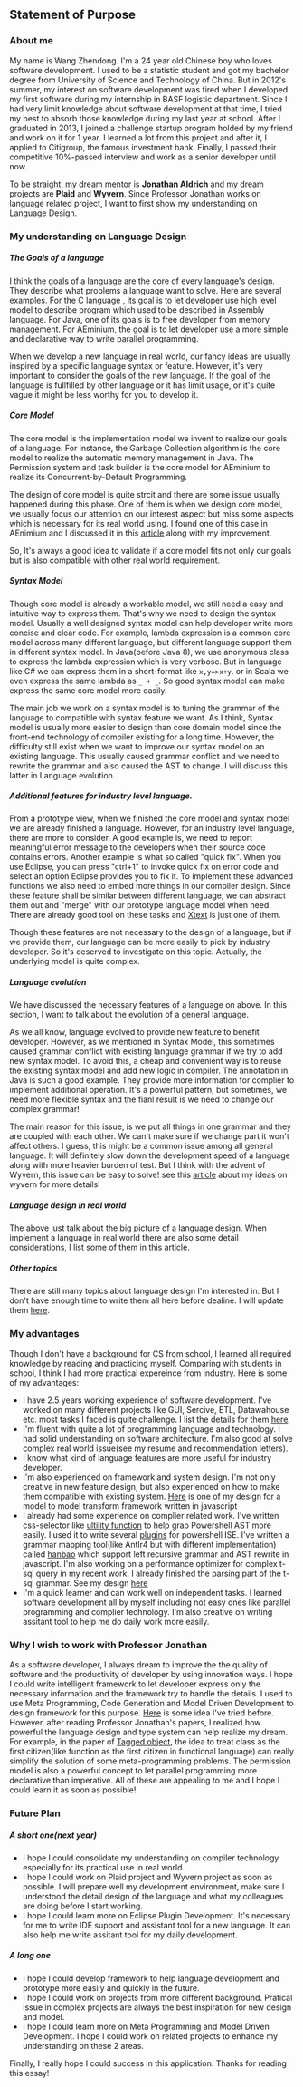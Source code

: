 ## Statement of Purpose

### About me
My name is Wang Zhendong. I'm a 24 year old Chinese boy who loves software development. I used to be a statistic student and got my bachelor degree from University of Science and Technology of China. But in 2012's summer, my interest on software development was fired when I developed my first software during my internship in BASF logistic department. Since I had very limit knowledge about software development at that time, I tried my best to absorb those knowledge during my last year at school. After I graduated in 2013, I joined a challenge startup program holded by my friend and work on it for 1 year. I learned a lot from this project and after it, I applied to Citigroup, the famous investment bank. Finally, I passed their competitive 10%-passed interview and work as a senior developer until now.

To be straight, my dream mentor is **Jonathan Aldrich** and my dream projects are **Plaid** and **Wyvern**. Since Professor Jonathan works on language related project, I want to first show my understanding on Language Design.

### My understanding on Language Design

##### The Goals of a language
I think the goals of a language are the core of every language's design. They describe what problems a language want to solve. Here are several examples. For the C language , its goal is to let developer use high level model to describe program which used to be described in Assembly language. For Java, one of its goals is to free developer from memory management. For AEminium, the goal is to let developer use a more simple and declarative way to write parallel programming.

When we develop a new language in real world, our fancy ideas are usually inspired by a specific language syntax or feature. However, it's very important to consider the goals of the new language. If the goal of the language is fullfilled by other language or it has limit usage, or it's quite vague it might be less worthy for you to develop it. 

##### Core Model

The core model is the implementation model we invent to realize our goals of a language. For instance, the Garbage Collection algorithm is the core model to realize the automatic memory management in Java. The Permission system and task builder is the core model for AEminium to realize its Concurrent-by-Default Programming. 

The design of core model is quite strcit and there are some issue usually happened during this phase. One of them is when we design core model, we usually focus our attention on our interest aspect but miss some aspects which is necessary for its real world using. I found one of this case in AEnimium and I discussed it in this [article](https://github.com/qweasd1/CMU_SE_PHD/blob/master/supplement/a_small_enhancement_on_AEminium.md) along with my improvement. 

So, It's always a good idea to validate if a core model fits not only our goals but is also compatible with other real world requirement.


##### Syntax Model
Though core model is already a workable model, we still need a easy and intuitive way to express them. That's why we need to design the syntax model. Usually a well designed syntax model can help developer write more concise and clear code. For example, lambda expression is a common core model across many different language, but different language support them in different syntax model. In Java(before Java 8), we use anonymous class to express the lambda expression which is very verbose. But in language like C# we can express them in a short-format like ```x,y=>x+y```. or in Scala  we even express the same lambda as ```_ + _```. So good syntax model  can make express the same core model more easily. 

The main job we work on a syntax model is to tuning the grammar of the language to compatible with syntax feature we want. As I think, Syntax model is usually more easier to design than core domain model since the front-end technology of compiler existing for a long time. However, the difficulty still exist when we want to improve our syntax model on an existing language. This usually caused grammar conflict and we need to rewrite the grammar and also caused the AST to change. I will discuss this latter in Language evolution.
    
##### Additional features for industry level language.
From a prototype view, when we finished the core model and syntax model we are already finished a language. However, for an industry level language, there are more to consider. A good example is, we need to report meaningful error message to the developers when their source code contains errors. Another example is what so called "quick fix". When you use Eclipse, you can press "ctrl+1" to invoke quick fix on error code and select an option Eclipse provides you to fix it. To implement these advanced functions we also need to embed more things in our compiler design. Since these feature shall be similar between different language, we can abstract them out and "merge" with our prototype language model when need. There are already good tool on these tasks and [Xtext](https://eclipse.org/Xtext/) is just one of them. 

Though these features are not necessary to the design of a language, but if we provide them, our language can be more easily to pick by industry developer. So it's deserved to investigate on this topic. Actually, the underlying model is quite complex.  

##### Language evolution 
We have discussed the necessary features of a language on above. In this section, I want to talk about the evolution of a general language. 

As we all know, language evolved to provide new feature to benefit developer. However, as we mentioned in Syntax Model, this sometimes caused grammar conflict with existing language grammar if we try to add new syntax model. To avoid this, a cheap and convenient way  is to reuse the existing syntax model and add new logic in compiler. The annotation in Java is such a good example. They provide more information for complier to implement additional operation. It's a powerful pattern, but sometimes, we need more flexible syntax and the fianl result is we need to change our complex grammar! 

The main reason for this issue, is we put all things in one grammar and they are coupled with each other. We can't make sure if we change part it won't affect others. I guess, this might be a common issue among all general language. It will definitely slow down the development speed of a language along with more heavier burden of test. But I think with the advent of Wyvern, this issue can be easy to solve! see this [article](https://github.com/qweasd1/CMU_SE_PHD/blob/master/supplement/wyvern_thinkings.md) about my ideas on wyvern for more details!


##### Language design in real world
The above just talk about the big picture of a language design. When implement a language in real world there are also some detail considerations, I list some of them in this [article](https://github.com/qweasd1/CMU_SE_PHD/blob/master/supplement/language_design_details.md).
 
##### Other topics 
There are still many topics about language design I'm interested in. But I don't have enough time to write them all here before dealine. I will update them [here](https://github.com/qweasd1/CMU_SE_PHD/tree/master/supplement).


### My advantages
Though I don't have a background for CS from school, I learned all required knowledge by reading and practicing myself. Comparing with students in school, I think I had more practical expereince from industry. Here is some of my advantages: 

* I have 2.5 years working experience of software development. I've worked on many different projects like GUI, Sercive, ETL, Datawahouse etc. most tasks I faced is quite challenge. I list the details for them [here](https://github.com/qweasd1/CMU_SE_PHD/blob/master/supplement/working_experience.md). 
* I'm fluent with quite a lot of programming language and technology. I had solid understanding on software architecture. I'm also good at solve complex real world issue(see my resume and recommendation letters).
* I know what kind of language features are more useful for industry developer. 
* I'm also experienced on framework and system design. I'm not only creative in new feature design, but also experienced on how to make them compatible with existing system. [Here](https://github.com/qweasd1/CMU_SE_PHD/blob/master/supplement/objmap_design.md) is one of my design for a model to model transform framework written in javascript
* I already had some experience on complier related work. I've written css-selector like [ultility function](https://github.com/qweasd1/Powershell-Repo/blob/master/Language/AST/PSAst/PSAstCore.ps1) to help grap Powershell AST more easily. I used it to write several [plugins](https://github.com/qweasd1/Powershell-Repo) for powershell ISE. I've written a grammar mapping tool(like Antlr4 but with different implementation) called [hanbao](https://github.com/qweasd1/hanbao) which support left recursive grammar and AST rewrite in javascript. I'm also working on a performance optimizer for complex t-sql query in my recent work. I already finished the parsing part of the t-sql grammar. See my design [here](https://github.com/qweasd1/CMU_SE_PHD/blob/master/supplement/sql_optimizer.md)
* I'm a quick learner and can work well on independent tasks. I learned software development all by myself including not easy ones like parallel programming and complier technology. I'm also creative on writing assitant tool to help me do daily work more easily.

### Why I wish to work with Professor Jonathan
As a software developer, I always dream to improve the the quality of software and the productivity of developer by using innovation ways. I hope I could write intelligent framework to let developer express only the necessary information and the framework try to handle the details. I used to use Meta Programming, Code Generation and Model Driven Development to design framework for this purpose.  [Here](https://github.com/qweasd1/CMU_SE_PHD/blob/master/supplement/innovation_way_to_improve_software_quality.md) is some idea I've tried before. However, after reading Professor Jonathan's papers, I realized how powerful the language design and type system can help realize my dream. For example, in the paper of [Tagged object](http://www.cs.cmu.edu/~aldrich/papers/ecoop15-tags.pdf), the idea to treat class as the first citizen(like function as the first citizen in functional language) can really simplify the solution of some meta-programming problems. The permission model is also a powerful concept to let parallel programming more declarative than imperative. All of these are appealing to me and I hope I could learn it as soon as possible!

### Future Plan
##### A short one(next year)
* I hope I could consolidate my understanding on compiler technology especially for its practical use in real world.  
* I hope I could work on Plaid project and Wyvern project as soon as possible. I will prepare well my development environment, make sure I understood the detail design of the language and what my colleagues are doing before I start working.
* I hope I could learn more on Eclipse Plugin Development. It's necessary for me to write IDE support and assistant tool for a new language. It can also help me write assitant tool for my daily development.

##### A long one
* I hope I could develop framework to help language development and prototype more easily and quickly in the future. 
* I hope I could work on projects from more different background. Pratical issue in complex projects are always the best inspiration for new design and model.
* I hope I could learn more on Meta Programming and Model Driven Development. I hope I could work on related projects to enhance my understanding on these 2 areas.


Finally, I really hope I could success in this application. Thanks for reading this essay!
